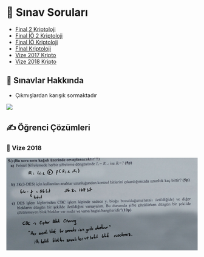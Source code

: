 # 📃 Sınav Soruları

<!--YPackage.YGitbookIntegration-tarafından-otomatik-oluşturulmuştur-->

- [Final 2 Kriptoloji](Final%202%20Kriptoloji.pdf)
- [Final İÖ 2 Kriptoloji](Final%20%C4%B0%C3%96%202%20Kriptoloji.pdf)
- [Final İÖ Kriptoloji](Final%20%C4%B0%C3%96%20Kriptoloji.pdf)
- [Fİnal Kriptoloji](F%C4%B0nal%20Kriptoloji.pdf)
- [Vize 2017 Kripto](Vize%202017%20Kripto.pdf)
- [Vize 2018 Kripto](Vize%202018%20Kripto.pdf)

<!--YPackage.YGitbookIntegration-tarafından-otomatik-oluşturulmuştur-->

## 📢 Sınavlar Hakkında

- Çıkmışlardan karışık sormaktadır

![](../../../res/final_hakkında.png)

## ✍ Öğrenci Çözümleri

### 📅 Vize 2018

![](../../../res/kripto_vize.png)
